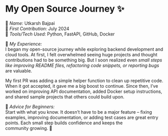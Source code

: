 # My Open Source Journey ✨

👤 *Name:* Utkarsh Bajpai  
📅 *First Contribution:* July 2024  
🔧 *Tools/Tech Used:* Python, FastAPI, GitHub, Docker  

🌟 *My Experience:*  
I began my open-source journey while exploring backend development and cloud tools. At first, I felt overwhelmed seeing huge projects and thought contributions had to be something big. But I soon realized even *small steps like improving README files, refactoring code snippets, or reporting bugs* are valuable.  

My first PR was adding a simple helper function to clean up repetitive code. When it got accepted, it gave me a big boost to continue. Since then, I’ve worked on improving API documentation, added Docker setup instructions, and shared sample projects that others could build upon.  

📌 *Advice for Beginners:*  
Start with what you know. It doesn’t have to be a major feature – fixing examples, improving documentation, or adding test cases are great entry points. Each small step builds confidence and keeps the community growing. 🚀
